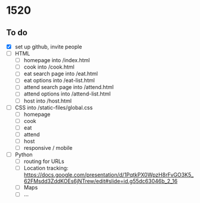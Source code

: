 # 1520

## To do
* [x] set up github, invite people 
* [ ] HTML 
  * [ ] homepage into /index.html
  * [ ] cook into /cook.html
  * [ ] eat search page into /eat.html
  * [ ] eat options into /eat-list.html
  * [ ] attend search page into /attend.html
  * [ ] attend options into /attend-list.html
  * [ ] host into /host.html
* [ ] CSS into /static-files/global.css
  * [ ] homepage
  * [ ] cook
  * [ ] eat
  * [ ] attend
  * [ ] host
  * [ ] responsive / mobile
* [ ] Python
  * [ ] routing for URLs
  * [ ] Location tracking: https://docs.google.com/presentation/d/1PqtkPX0WpzH8rFvGO3K5_62FMsdd3ZddKOEs6jNTrew/edit#slide=id.g55dc63046b_2_16
  * [ ] Maps
  * [ ] ...
